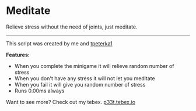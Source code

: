 # Meditate
Relieve stress without the need of joints, just meditate. 

------------
This script was created by me and [tpeterka1](https://github.com/tpeterka1 "tpeterka1")

**Features:**
* When you complete the minigame it will relieve random number of stress
* When you don't have any stress it will not let you meditate
* When you fail it will give you random number of stress
* Runs 0.00ms always

Want to see more? Check out my tebex. [p33t.tebex.io](https://p33t.tebex.io/ "p33t.tebex.io")
